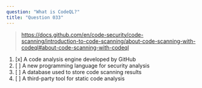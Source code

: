 ```yaml
---
question: "What is CodeQL?"
title: "Question 033"
---
```


> https://docs.github.com/en/code-security/code-scanning/introduction-to-code-scanning/about-code-scanning-with-codeql#about-code-scanning-with-codeql
1. [x] A code analysis engine developed by GitHub
1. [ ] A new programming language for security analysis
1. [ ] A database used to store code scanning results
1. [ ] A third-party tool for static code analysis
